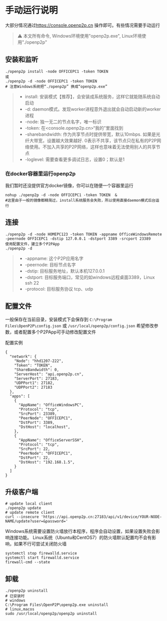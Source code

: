 # 手动运行说明
大部分情况通过<https://console.openp2p.cn> 操作即可。有些情况需要手动运行  
> :warning: 本文所有命令, Windows环境使用"openp2p.exe", Linux环境使用"./openp2p"


## 安装和监听
```
./openp2p install -node OFFICEPC1 -token TOKEN  
或
./openp2p -d -node OFFICEPC1 -token TOKEN  
# 注意Windows系统把“./openp2p” 换成“openp2p.exe”
```
>* install: 安装模式【推荐】，会安装成系统服务，这样它就能随系统自动启动
>* -d: daemon模式。发现worker进程意外退出就会自动启动新的worker进程
>* -node: 独一无二的节点名字，唯一标识
>* -token: 在<console.openp2p.cn>“我的”里面找到
>* -sharebandwidth: 作为共享节点时提供带宽，默认10mbps. 如果是光纤大带宽，设置越大效果越好. 0表示不共享，该节点只在私有的P2P网络使用。不加入共享的P2P网络，这样也意味着无法使用别人的共享节点
>* -loglevel: 需要查看更多调试日志，设置0；默认是1

### 在docker容器里运行openp2p
我们暂时还没提供官方docker镜像，你可以在随便一个容器里运行
```
nohup ./openp2p -d -node OFFICEPC1 -token TOKEN  &
#这里由于一般的镜像都精简过，install系统服务会失败，所以使用直接daemon模式后台运行
```
## 连接
```
./openp2p -d -node HOMEPC123 -token TOKEN -appname OfficeWindowsRemote -peernode OFFICEPC1 -dstip 127.0.0.1 -dstport 3389 -srcport 23389
使用配置文件，建立多个P2PApp
./openp2p -d   
```
>* -appname: 这个P2P应用名字
>* -peernode: 目标节点名字
>* -dstip: 目标服务地址，默认本机127.0.0.1
>* -dstport: 目标服务端口，常见的如windows远程桌面3389，Linux ssh 22
>* -protocol: 目标服务协议 tcp、udp

## 配置文件
一般保存在当前目录，安装模式下会保存到 `C:\Program Files\OpenP2P\config.json` 或 `/usr/local/openp2p/config.json`
希望修改参数，或者配置多个P2PApp可手动修改配置文件

配置实例
```
{
  "network": {
    "Node": "hhd1207-222",
    "Token": "TOKEN",
    "ShareBandwidth": 0,
    "ServerHost": "api.openp2p.cn",
    "ServerPort": 27183,
    "UDPPort1": 27182,
    "UDPPort2": 27183
  },
  "apps": [
    {
      "AppName": "OfficeWindowsPC",
      "Protocol": "tcp",
      "SrcPort": 23389,
      "PeerNode": "OFFICEPC1",
      "DstPort": 3389,
      "DstHost": "localhost",
    },
    {
      "AppName": "OfficeServerSSH",
      "Protocol": "tcp",
      "SrcPort": 22,
      "PeerNode": "OFFICEPC1",
      "DstPort": 22,
      "DstHost": "192.168.1.5",
    }
  ]
}
```

## 升级客户端
```
# update local client
./openp2p update  
# update remote client
curl --insecure 'https://api.openp2p.cn:27183/api/v1/device/YOUR-NODE-NAME/update?user=&password='
```

Windows系统需要设置防火墙放行本程序，程序会自动设置，如果设置失败会影响连接功能。
Linux系统（Ubuntu和CentOS7）的防火墙默认配置均不会有影响，如果不行可尝试关闭防火墙
```
systemctl stop firewalld.service
systemctl start firewalld.service
firewall-cmd --state
```

## 卸载
```
./openp2p uninstall
# 已安装时
# windows
C:\Program Files\OpenP2P\openp2p.exe uninstall
# linux,macos
sudo /usr/local/openp2p/openp2p uninstall
```